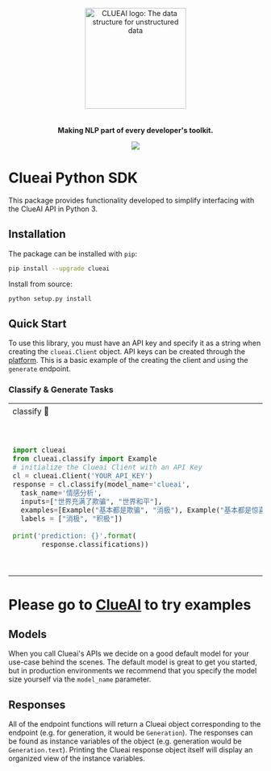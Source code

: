 
<p align="center">
<br>
<br>
<br>
<img src="https://www.modelfun.cn/assets/logo.57d43a51.png" alt="CLUEAI logo: The data structure for unstructured data" width="200px">
<br>
<br>
<br>
<b>Making NLP part of every developer's toolkit. </b>
</p>


<p align=center>
<a href="https://clueai.cn"><img src="https://img.shields.io/badge/language-python3.6+-brightgreen.svg?style=plastic"></a>
</p>

# Clueai Python SDK

This package provides functionality developed to simplify interfacing with the ClueAI API in Python 3.

## Installation

The package can be installed with `pip`:

```bash
pip install --upgrade clueai
```

Install from source:

```bash
python setup.py install
```
## Quick Start

To use this library, you must have an API key and specify it as a string when creating the `clueai.Client` object. API keys can be created through the [platform](https://www.clueai.cn/). This is a basic example of the creating the client and using the `generate` endpoint.


### Classify & Generate Tasks

<table>
<tr>
<td> classify 🔐 </td>
<td> generate 🔐⚡⚡ </td>
</tr>
<tr>
<td>

```python
import clueai
from clueai.classify import Example
# initialize the Clueai Client with an API Key
cl = clueai.Client('YOUR_API_KEY')
response = cl.classify(model_name='clueai',
  task_name='情感分析',
  inputs=["世界充满了欺骗", "世界和平"],
  examples=[Example("基本都是欺骗", "消极"), Example("基本都是惊喜", "积极")],
  labels = ["消极", "积极"])
  
print('prediction: {}'.format(
       response.classifications))
```
</td>
<td>

```python
import clueai

# initialize the Clueai Client with an API Key
cl = clueai.Client('YOUR_API_KEY')
prompt= '''
摘要：
本文总结了十个可穿戴产品的设计原则，而这些原则，同样也是笔者认为是这个行业最吸引人的地方：1.为人们解决重复性问题；2.从人开始，而不是从机器开始；3.要引起注意，但不要刻意；4.提升用户能力，而不是取代人
答案：
'''
# generate a prediction for a prompt 
prediction = cl.generate(
            model_name='clueai',
            prompt=prompt)
            
# print the predicted text          
print('prediction: {}'.format(prediction.generations[0].text))
```
</td>
</tr>
</table>

# Please go to [ClueAI](https://www.clueai.cn/) to try examples




## Models
When you call Clueai's APIs we decide on a good default model for your use-case behind the scenes. The default model is great to get you started, but in production environments we recommend that you specify the model size yourself via the `model_name` parameter.

## Responses
All of the endpoint functions will return a Clueai object corresponding to the endpoint (e.g. for generation, it would be `Generation`). The responses can be found as instance variables of the object (e.g. generation would be `Generation.text`). Printing the Clueai response object itself will display an organized view of the instance variables.

